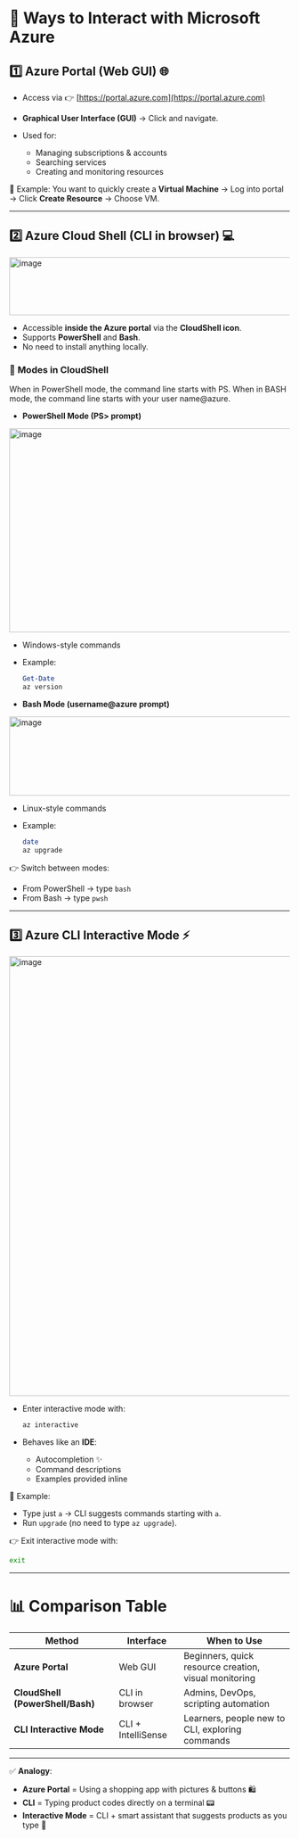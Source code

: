 # 🔹 Ways to Interact with Microsoft Azure

## 1️⃣ **Azure Portal (Web GUI)** 🌐

* Access via 👉 [https://portal.azure.com](https://portal.azure.com)
* **Graphical User Interface (GUI)** → Click and navigate.
* Used for:

  * Managing subscriptions & accounts
  * Searching services
  * Creating and monitoring resources

📌 Example:
You want to quickly create a **Virtual Machine** → Log into portal → Click **Create Resource** → Choose VM.

---

## 2️⃣ **Azure Cloud Shell (CLI in browser)** 💻

<img width="1306" height="104" alt="image" src="https://github.com/user-attachments/assets/22bebdb1-b86c-4054-b52d-f390c641c5ee" />

* Accessible **inside the Azure portal** via the **CloudShell icon**.
* Supports **PowerShell** and **Bash**.
* No need to install anything locally.

### 🔹 **Modes in CloudShell**

When in PowerShell mode, the command line starts with PS. When in BASH mode, the command line starts with your user name@azure.

* **PowerShell Mode (PS> prompt)**

<img width="1306" height="366" alt="image" src="https://github.com/user-attachments/assets/d56c6f69-037f-465f-982b-398324227d00" />

  * Windows-style commands
  * Example:

    ```powershell
    Get-Date
    az version
    ```
* **Bash Mode (username\@azure prompt)**

<img width="1302" height="142" alt="image" src="https://github.com/user-attachments/assets/0a058c1c-179b-477a-82d1-7a3727774814" />

  * Linux-style commands
  * Example:

    ```bash
    date
    az upgrade
    ```

👉 Switch between modes:

* From PowerShell → type `bash`
* From Bash → type `pwsh`

---

## 3️⃣ **Azure CLI Interactive Mode** ⚡

<img width="1297" height="789" alt="image" src="https://github.com/user-attachments/assets/1047a187-c333-4e0a-b610-4286baee30c3" />

* Enter interactive mode with:

  ```bash
  az interactive
  ```
* Behaves like an **IDE**:

  * Autocompletion ✨
  * Command descriptions
  * Examples provided inline

📌 Example:

* Type just `a` → CLI suggests commands starting with `a`.
* Run `upgrade` (no need to type `az upgrade`).

👉 Exit interactive mode with:

```bash
exit
```

---

# 📊 Comparison Table

| Method                           | Interface          | When to Use                                           |
| -------------------------------- | ------------------ | ----------------------------------------------------- |
| **Azure Portal**                 | Web GUI            | Beginners, quick resource creation, visual monitoring |
| **CloudShell (PowerShell/Bash)** | CLI in browser     | Admins, DevOps, scripting automation                  |
| **CLI Interactive Mode**         | CLI + IntelliSense | Learners, people new to CLI, exploring commands       |

---

✅ **Analogy**:

* **Azure Portal** = Using a shopping app with pictures & buttons 🛍️
* **CLI** = Typing product codes directly on a terminal 📟
* **Interactive Mode** = CLI + smart assistant that suggests products as you type 🤖
